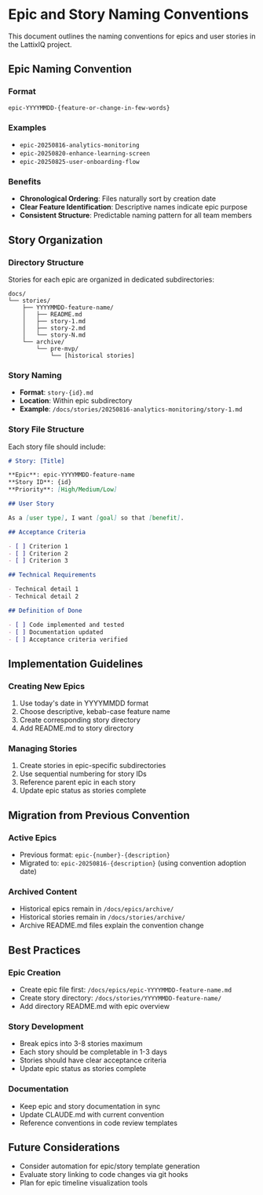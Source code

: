 # Epic and Story Naming Conventions

This document outlines the naming conventions for epics and user stories in the LattixIQ project.

## Epic Naming Convention

### Format

```
epic-YYYYMMDD-{feature-or-change-in-few-words}
```

### Examples

- `epic-20250816-analytics-monitoring`
- `epic-20250820-enhance-learning-screen`
- `epic-20250825-user-onboarding-flow`

### Benefits

- **Chronological Ordering**: Files naturally sort by creation date
- **Clear Feature Identification**: Descriptive names indicate epic purpose
- **Consistent Structure**: Predictable naming pattern for all team members

## Story Organization

### Directory Structure

Stories for each epic are organized in dedicated subdirectories:

```
docs/
└── stories/
    ├── YYYYMMDD-feature-name/
    │   ├── README.md
    │   ├── story-1.md
    │   ├── story-2.md
    │   └── story-N.md
    └── archive/
        └── pre-mvp/
            └── [historical stories]
```

### Story Naming

- **Format**: `story-{id}.md`
- **Location**: Within epic subdirectory
- **Example**: `/docs/stories/20250816-analytics-monitoring/story-1.md`

### Story File Structure

Each story file should include:

```markdown
# Story: [Title]

**Epic**: epic-YYYYMMDD-feature-name
**Story ID**: {id}
**Priority**: [High/Medium/Low]

## User Story

As a [user type], I want [goal] so that [benefit].

## Acceptance Criteria

- [ ] Criterion 1
- [ ] Criterion 2
- [ ] Criterion 3

## Technical Requirements

- Technical detail 1
- Technical detail 2

## Definition of Done

- [ ] Code implemented and tested
- [ ] Documentation updated
- [ ] Acceptance criteria verified
```

## Implementation Guidelines

### Creating New Epics

1. Use today's date in YYYYMMDD format
2. Choose descriptive, kebab-case feature name
3. Create corresponding story directory
4. Add README.md to story directory

### Managing Stories

1. Create stories in epic-specific subdirectories
2. Use sequential numbering for story IDs
3. Reference parent epic in each story
4. Update epic status as stories complete

## Migration from Previous Convention

### Active Epics

- Previous format: `epic-{number}-{description}`
- Migrated to: `epic-20250816-{description}` (using convention adoption date)

### Archived Content

- Historical epics remain in `/docs/epics/archive/`
- Historical stories remain in `/docs/stories/archive/`
- Archive README.md files explain the convention change

## Best Practices

### Epic Creation

- Create epic file first: `/docs/epics/epic-YYYYMMDD-feature-name.md`
- Create story directory: `/docs/stories/YYYYMMDD-feature-name/`
- Add directory README.md with epic overview

### Story Development

- Break epics into 3-8 stories maximum
- Each story should be completable in 1-3 days
- Stories should have clear acceptance criteria
- Update epic status as stories complete

### Documentation

- Keep epic and story documentation in sync
- Update CLAUDE.md with current convention
- Reference conventions in code review templates

## Future Considerations

- Consider automation for epic/story template generation
- Evaluate story linking to code changes via git hooks
- Plan for epic timeline visualization tools
